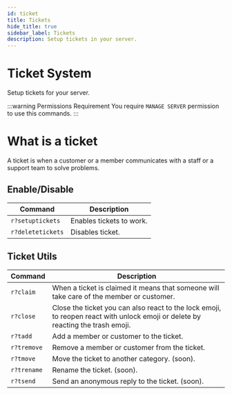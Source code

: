 ```yaml
---
id: ticket
title: Tickets
hide_title: true
sidebar_label: Tickets
description: Setup tickets in your server.
---
```


# Ticket System
Setup tickets for your server.

:::warning Permissions Requirement
You require `MANAGE SERVER` permission to use this commands.
:::

# What is a ticket
A ticket is when a customer or a member communicates with a staff or a support team to solve problems.

## Enable/Disable

  | Command | Description |
  |--------|------------|
  |`r?setuptickets` | Enables tickets to work.|
  |`r?deletetickets` | Disables ticket.|


## Ticket Utils

  | Command | Description |
  |--------|------------|
  |`r?claim` | When a ticket is claimed it means that someone will take care of the member or customer.|
  |`r?close` | Close the ticket you can also react to the lock emoji, to reopen react with unlock emoji or delete by reacting the trash emoji.|
  |`r?tadd` | Add a member or customer to the ticket.|
  |`r?tremove` | Remove a member or customer from the ticket.|
  |`r?tmove` | Move the ticket to another category. (soon).|
  |`r?trename` | Rename the ticket. (soon).|
  |`r?tsend` |Send an anonymous reply to the ticket. (soon).|

